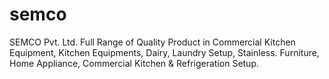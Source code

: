 # semco
SEMCO Pvt. Ltd.
Full Range of Quality Product in Commercial Kitchen Equipment, Kitchen Equipments, Dairy, Laundry Setup, Stainless. Furniture, Home Appliance, Commercial Kitchen & Refrigeration Setup.
